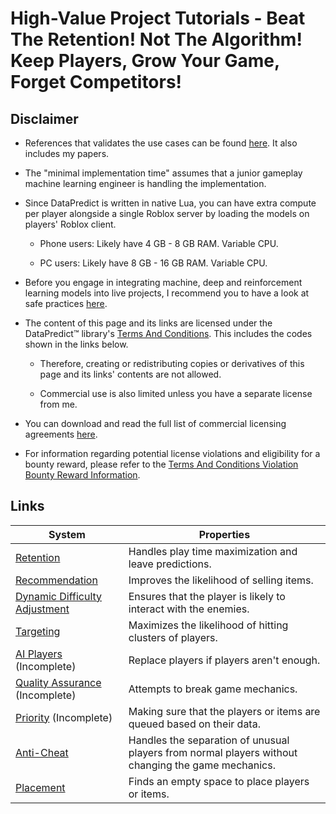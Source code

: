 # High-Value Project Tutorials - Beat The Retention! Not The Algorithm! Keep Players, Grow Your Game, Forget Competitors!

## Disclaimer

* References that validates the use cases can be found [here](HighValueProjectTutorials/References.md). It also includes my papers.

* The "minimal implementation time" assumes that a junior gameplay machine learning engineer is handling the implementation.

* Since DataPredict is written in native Lua, you can have extra compute per player alongside a single Roblox server by loading the models on players' Roblox client.

  * Phone users: Likely have 4 GB - 8 GB RAM. Variable CPU.
 
  * PC users: Likely have 8 GB - 16 GB RAM. Variable CPU.

* Before you engage in integrating machine, deep and reinforcement learning models into live projects, I recommend you to have a look at safe practices [here](HighValueProjectTutorials/SafePracticesForLiveProjects.md).

* The content of this page and its links are licensed under the DataPredict™ library's [Terms And Conditions](TermsAndConditions.md). This includes the codes shown in the links below.

  * Therefore, creating or redistributing copies or derivatives of this page and its links' contents are not allowed.

  * Commercial use is also limited unless you have a separate license from me.
  
* You can download and read the full list of commercial licensing agreements [here](https://github.com/AqwamCreates/DataPredict/blob/main/docs/DataPredictLibrariesLicensingAgreements.md).

* For information regarding potential license violations and eligibility for a bounty reward, please refer to the [Terms And Conditions Violation Bounty Reward Information](TermsAndConditionsViolationBountyRewardInformation.md).

## Links

| System                                                                                           | Properties                                                                                         |
|--------------------------------------------------------------------------------------------------|----------------------------------------------------------------------------------------------------|
| [Retention](HighValueProjectTutorials/RetentionSystems.md)                                       | Handles play time maximization and leave predictions.                                              |
| [Recommendation](HighValueProjectTutorials/RecommendationSystems.md)                             | Improves the likelihood of selling items.                                                          |
| [Dynamic Difficulty Adjustment](HighValueProjectTutorials/DynamicDifficultyAdjustmentSystems.md) | Ensures that the player is likely to interact with the enemies.                                    |
| [Targeting](HighValueProjectTutorials/TargetingSystems.md)                                       | Maximizes the likelihood of hitting clusters of players.                                           |
| [AI Players](HighValueProjectTutorials/AIPlayers.md) (Incomplete)                                | Replace players if players aren't enough.                                                          |
| [Quality Assurance](HighValueProjectTutorials/QualityAssurance.md) (Incomplete)                  | Attempts to break game mechanics.                                                                  |
| [Priority](HighValueProjectTutorials/PrioritySystems.md) (Incomplete)                            | Making sure that the players or items are queued based on their data.                              |
| [Anti-Cheat](HighValueProjectTutorials/AntiCheatSystems.md)                                      | Handles the separation of unusual players from normal players without changing the game mechanics. |
| [Placement](HighValueProjectTutorials/PlacementSystems.md)                                       | Finds an empty space to place players or items.                                                    |


